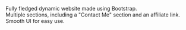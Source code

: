 Fully fledged dynamic website made using Bootstrap.  
Multiple sections, including a "Contact Me" section and an affiliate link.  
Smooth UI for easy use.  
